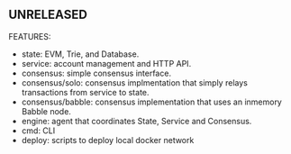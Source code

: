 ## UNRELEASED

FEATURES:
- state: EVM, Trie, and Database.
- service: account management and HTTP API.
- consensus: simple consensus interface.
- consensus/solo: consensus implmentation that simply relays transactions from
  service to state.
- consensus/babble: consensus implementation that uses an inmemory Babble node.
- engine: agent that coordinates State, Service and Consensus.
- cmd: CLI
- deploy: scripts to deploy local docker network